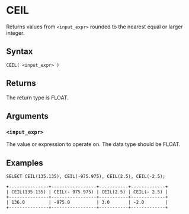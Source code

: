 # CEIL

Returns values from `<input_expr>` rounded to the nearest equal or larger integer.

## Syntax

```scopeql
CEIL( <input_expr> )
```

## Returns

The return type is FLOAT.

## Arguments

### `<input_expr>`

The value or expression to operate on. The data type should be FLOAT.

## Examples

```scopeql
SELECT CEIL(135.135), CEIL(-975.975), CEIL(2.5), CEIL(-2.5);
```

```
+---------------+-----------------+-----------+-------------+
| CEIL(135.135) | CEIL(- 975.975) | CEIL(2.5) | CEIL(- 2.5) |
+---------------+-----------------+-----------+-------------+
| 136.0         | -975.0          | 3.0       | -2.0        |
+---------------+-----------------+-----------+-------------+
```
